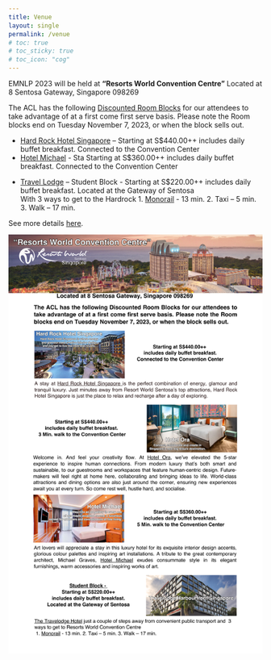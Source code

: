 ```yaml
---
title: Venue
layout: single
permalink: /venue
# toc: true
# toc_sticky: true
# toc_icon: "cog"
---
```


EMNLP 2023 will be held at **“Resorts World Convention Centre”** Located at 8 Sentosa Gateway, Singapore 098269  

The ACL has the following [Discounted Room Blocks](https://www.idem.events/r/emnlp-conference-2023-hotel-ora/) for our attendees to take advantage of at a first come first serve basis. 
Please note the Room blocks end on Tuesday November 7, 2023, or when the block sells out. 
- [Hard Rock Hotel Singapore](https://www.idem.events/r/emnlp-conference-2023-rws) – Starting at S$440.00++ includes daily buffet breakfast.
Connected to the Convention Center
- [Hotel Michael](https://www.idem.events/r/emnlp-conference-2023-rws) - Sta Starting at S$360.00++ includes daily buffet breakfast.
Connected to the Convention Center
<!-- - [Hotel Ora]() - Starting at S$440.00++ includes daily buffet breakfast.
5 min. walk through the parking garage (Do not post this on yet as we don’t have the link.) -->
- [Travel Lodge](https://res.windsurfercrs.com/ibe/details.aspx?hotelID=16813&lang=en-us&group=ASSO%2386029V3_384&hgID=0&currID=130&dt1=8739&nights=1&rooms=1&adults=1&child1=0&child2=0&child3=0&child4=0) – Student Block - Starting at S$220.00++ includes daily buffet breakfast.
Located at the Gateway of Sentosa <br>With 3 ways to get to the Hardrock 1. [Monorail](https://www.rome2rio.com/map/50-Telok-Blangah-Rd-Singapore-098828/8-Sentosa-Gateway-Singapore-098269#r/Monorail) - 13 min. 2. Taxi – 5 min. 3. Walk – 17 min.

See more details [here](assets/images/venue.pdf). 

![image](assets/images/venue.png)


